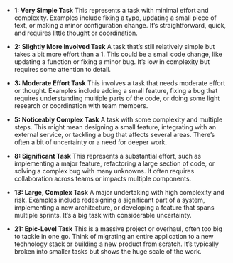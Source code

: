 - **1: Very Simple Task**
  This represents a task with minimal effort and complexity. Examples include fixing a typo, updating a small piece of text, or making a minor configuration change. It’s straightforward, quick, and requires little thought or coordination.

- **2: Slightly More Involved Task**
  A task that’s still relatively simple but takes a bit more effort than a 1. This could be a small code change, like updating a function or fixing a minor bug. It’s low in complexity but requires some attention to detail.

- **3: Moderate Effort Task**
  This involves a task that needs moderate effort or thought. Examples include adding a small feature, fixing a bug that requires understanding multiple parts of the code, or doing some light research or coordination with team members.

- **5: Noticeably Complex Task**
  A task with some complexity and multiple steps. This might mean designing a small feature, integrating with an external service, or tackling a bug that affects several areas. There’s often a bit of uncertainty or a need for deeper work.

- **8: Significant Task**
  This represents a substantial effort, such as implementing a major feature, refactoring a large section of code, or solving a complex bug with many unknowns. It often requires collaboration across teams or impacts multiple components.

- **13: Large, Complex Task**
  A major undertaking with high complexity and risk. Examples include redesigning a significant part of a system, implementing a new architecture, or developing a feature that spans multiple sprints. It’s a big task with considerable uncertainty.

- **21: Epic-Level Task**
  This is a massive project or overhaul, often too big to tackle in one go. Think of migrating an entire application to a new technology stack or building a new product from scratch. It’s typically broken into smaller tasks but shows the huge scale of the work.